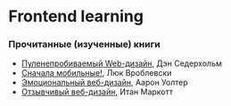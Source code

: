 # Frontend learning

### Прочитанные (изученные) книги
*  <a href="http://www.ozon.ru/context/detail/id/2719992/" target="_blank">Пуленепробиваемый Web-дизайн</a>, Дэн Седерхольм
*  <a href="http://www.mann-ivanov-ferber.ru/books/book-apart/mobilfirst/" target="_blank">Сначала мобильные!</a>, Люк Вроблевски
*  <a href="http://www.ozon.ru/context/detail/id/8747236/" target="_blank">Эмоциональный веб-дизайн</a>, Аарон Уолтер
*  <a href="http://www.ozon.ru/context/detail/id/8747299/" target="_blank">Отзывчивый веб-дизайн</a>, Итан Маркотт



